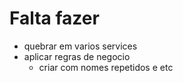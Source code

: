 # Falta fazer
- quebrar em varios services
- aplicar regras de negocio 
  - criar com nomes repetidos e etc
